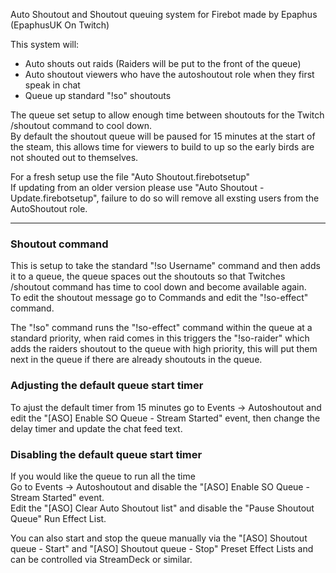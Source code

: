 
Auto Shoutout and Shoutout queuing system for Firebot made by Epaphus (EpaphusUK On Twitch)    
   
This system will:   
- Auto shouts out raids (Raiders will be put to the front of the queue)  
- Auto shoutout viewers who have the autoshoutout role when they first speak in chat
- Queue up standard "!so" shoutouts 
   
The queue set setup to allow enough time between shoutouts for the Twitch /shoutout command to cool down.   
By default the shoutout queue will be paused for 15 minutes at the start of the steam, this allows time for viewers to build to up so the early birds are not shouted out to themselves.   

For a fresh setup use the file "Auto Shoutout.firebotsetup"  
If updating from an older version please use "Auto Shoutout - Update.firebotsetup", failure to do so will remove all exsting users from the AutoShoutout role.  
   
   
---   
   
### Shoutout command   

This is setup to take the standard "!so Username" command and then adds it to a queue, the queue spaces out the shoutouts so that Twitches /shoutout command has time to cool down and become available again.   
To edit the shoutout message go to Commands and edit the "!so-effect" command.   

The "!so" command runs the "!so-effect" command within the queue at a standard priority, when raid comes in this triggers the "!so-raider" which adds the raiders shoutout to the queue with high priority, this will put them next in the queue if there are already shoutouts in the queue.  


### Adjusting the default queue start timer   

To ajust the default timer from 15 minutes go to Events -> Autoshoutout and edit the "[ASO] Enable SO Queue - Stream Started" event, then change the delay timer and update the chat feed text.   

### Disabling the default queue start timer  

If you would like the queue to run all the time   
Go to Events -> Autoshoutout and disable the "[ASO] Enable SO Queue - Stream Started" event.   
Edit the "[ASO] Clear Auto Shoutout list" and disable the "Pause Shoutout Queue" Run Effect List.

You can also start and stop the queue manually via the "[ASO] Shoutout queue - Start" and "[ASO] Shoutout queue - Stop" Preset Effect Lists and can be controlled via StreamDeck or similar.

